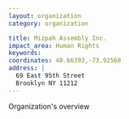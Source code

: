 ```yaml
---
layout: organization
category: organization

title: Mizpah Assembly Inc.
impact_area: Human Rights
keywords: 
coordinates: 40.66393,-73.92568
address: |
  69 East 95th Street
  Brooklyn NY 11212
---
```

Organization's overview
